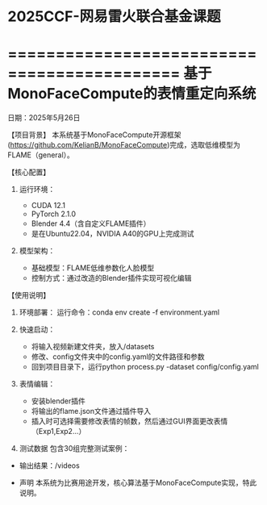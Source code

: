 # 2025CCF-网易雷火联合基金课题
============================================
基于MonoFaceCompute的表情重定向系统
============================================
日期：2025年5月26日

【项目背景】
本系统基于MonoFaceCompute开源框架(https://github.com/KelianB/MonoFaceCompute)完成，选取低维模型为FLAME（general）。

【核心配置】
1. 运行环境：
   - CUDA 12.1
   - PyTorch 2.1.0
   - Blender 4.4（含自定义FLAME插件）
   - 是在Ubuntu22.04，NVIDIA A40的GPU上完成测试

2. 模型架构：
   - 基础模型：FLAME低维参数化人脸模型
   - 控制方式：通过改造的Blender插件实现可视化编辑

【使用说明】
1. 环境部署：
   运行命令：conda env create -f environment.yaml

2. 快速启动：
   - 将输入视频新建文件夹，放入/datasets
   - 修改、config文件夹中的config.yaml的文件路径和参数
   - 回到项目目录下，运行python process.py -dataset config/config.yaml

3. 表情编辑：
   - 安装blender插件
   - 将输出的flame.json文件通过插件导入
   - 插入时可选择需要修改表情的帧数，然后通过GUI界面更改表情（Exp1,Exp2...）

4. 测试数据
包含30组完整测试案例：
- 输出结果：/videos


* 声明
本系统为比赛用途开发，核心算法基于MonoFaceCompute实现，特此说明。
